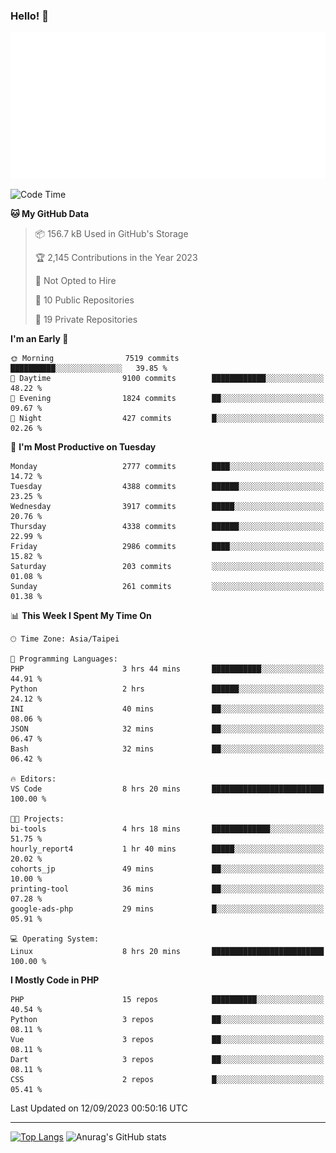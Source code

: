 ### Hello! 👋

![Metrics](/metrics.classic.svg)

<!--START_SECTION:waka-->
![Code Time](http://img.shields.io/badge/Code%20Time-608%20hrs%203%20mins-blue)

**🐱 My GitHub Data** 

> 📦 156.7 kB Used in GitHub's Storage 
 > 
> 🏆 2,145 Contributions in the Year 2023
 > 
> 🚫 Not Opted to Hire
 > 
> 📜 10 Public Repositories 
 > 
> 🔑 19 Private Repositories 
 > 
**I'm an Early 🐤** 

```text
🌞 Morning                7519 commits        ██████████░░░░░░░░░░░░░░░   39.85 % 
🌆 Daytime                9100 commits        ████████████░░░░░░░░░░░░░   48.22 % 
🌃 Evening                1824 commits        ██░░░░░░░░░░░░░░░░░░░░░░░   09.67 % 
🌙 Night                  427 commits         █░░░░░░░░░░░░░░░░░░░░░░░░   02.26 % 
```
📅 **I'm Most Productive on Tuesday** 

```text
Monday                   2777 commits        ████░░░░░░░░░░░░░░░░░░░░░   14.72 % 
Tuesday                  4388 commits        ██████░░░░░░░░░░░░░░░░░░░   23.25 % 
Wednesday                3917 commits        █████░░░░░░░░░░░░░░░░░░░░   20.76 % 
Thursday                 4338 commits        ██████░░░░░░░░░░░░░░░░░░░   22.99 % 
Friday                   2986 commits        ████░░░░░░░░░░░░░░░░░░░░░   15.82 % 
Saturday                 203 commits         ░░░░░░░░░░░░░░░░░░░░░░░░░   01.08 % 
Sunday                   261 commits         ░░░░░░░░░░░░░░░░░░░░░░░░░   01.38 % 
```


📊 **This Week I Spent My Time On** 

```text
🕑︎ Time Zone: Asia/Taipei

💬 Programming Languages: 
PHP                      3 hrs 44 mins       ███████████░░░░░░░░░░░░░░   44.91 % 
Python                   2 hrs               ██████░░░░░░░░░░░░░░░░░░░   24.12 % 
INI                      40 mins             ██░░░░░░░░░░░░░░░░░░░░░░░   08.06 % 
JSON                     32 mins             ██░░░░░░░░░░░░░░░░░░░░░░░   06.47 % 
Bash                     32 mins             ██░░░░░░░░░░░░░░░░░░░░░░░   06.42 % 

🔥 Editors: 
VS Code                  8 hrs 20 mins       █████████████████████████   100.00 % 

🐱‍💻 Projects: 
bi-tools                 4 hrs 18 mins       █████████████░░░░░░░░░░░░   51.75 % 
hourly_report4           1 hr 40 mins        █████░░░░░░░░░░░░░░░░░░░░   20.02 % 
cohorts_jp               49 mins             ██░░░░░░░░░░░░░░░░░░░░░░░   10.00 % 
printing-tool            36 mins             ██░░░░░░░░░░░░░░░░░░░░░░░   07.28 % 
google-ads-php           29 mins             █░░░░░░░░░░░░░░░░░░░░░░░░   05.91 % 

💻 Operating System: 
Linux                    8 hrs 20 mins       █████████████████████████   100.00 % 
```

**I Mostly Code in PHP** 

```text
PHP                      15 repos            ██████████░░░░░░░░░░░░░░░   40.54 % 
Python                   3 repos             ██░░░░░░░░░░░░░░░░░░░░░░░   08.11 % 
Vue                      3 repos             ██░░░░░░░░░░░░░░░░░░░░░░░   08.11 % 
Dart                     3 repos             ██░░░░░░░░░░░░░░░░░░░░░░░   08.11 % 
CSS                      2 repos             █░░░░░░░░░░░░░░░░░░░░░░░░   05.41 % 
```




 Last Updated on 12/09/2023 00:50:16 UTC
<!--END_SECTION:waka-->

<hr>

<span style="display:inline-block">[![Top Langs](https://github-readme-stats.vercel.app/api/top-langs/?username=maureendadap&layout=compact&theme=transparent)](https://github.com/anuraghazra/github-readme-stats)</span>
<span style="display:inline-block">![Anurag's GitHub stats](https://github-readme-stats.vercel.app/api?username=maureendadap&show_icons=true&theme=transparent&count_private=true)</span>

<!--
**MaureenDadap/maureendadap** is a ✨ _special_ ✨ repository because its `README.md` (this file) appears on your GitHub profile.

Here are some ideas to get you started:

- 🔭 I’m currently working on ...
- 🌱 I’m currently learning ...
- 👯 I’m looking to collaborate on ...
- 🤔 I’m looking for help with ...
- 💬 Ask me about ...
- 📫 How to reach me: ...
- 😄 Pronouns: ...
- ⚡ Fun fact: ...
-->
